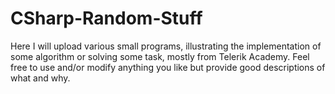 CSharp-Random-Stuff
===================
Here I will upload various small programs, illustrating the implementation of some algorithm or solving some task, 
mostly from Telerik Academy. Feel free to use and/or modify anything you like but provide good descriptions of what 
and why.
